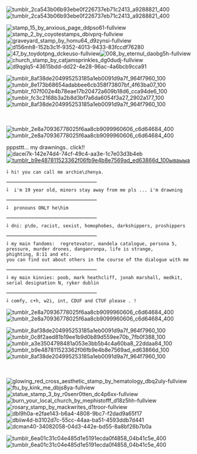 
![tumblr_2ca543b06b93ebe0f226737eb71c2413_a9288821_400](https://github.com/user-attachments/assets/de1ffe4f-0988-42c7-bf20-9451791c6806)![tumblr_2ca543b06b93ebe0f226737eb71c2413_a9288821_400](https://github.com/user-attachments/assets/4f19f434-1af1-4faa-8a43-d4aef97dc1fd)

![stamp_15_by_anxious_page_ddpso61-fullview](https://github.com/user-attachments/assets/be08bae8-94b5-4a08-85b4-794654ef33e5)![stamp_2_by_coyotestamps_dbivprq-fullview](https://github.com/user-attachments/assets/88768b2d-bfd0-4a5a-962b-29f785a46866)![graveyard_stamp_by_homu64_d9zynsi-fullview](https://github.com/user-attachments/assets/445e6364-798b-421c-9dc8-3fd275787fa1)![d156mh8-152b3c1f-9352-4013-9433-83fccdf76280](https://github.com/user-attachments/assets/97008f26-aa18-4a08-9c62-2169b02a7ad0)![47_by_toydotpng_dckeuso-fullview](https://github.com/user-attachments/assets/89dff536-5c3f-4676-a06a-d95fa6b69e57)![008_by_eternul_daobg5h-fullview](https://github.com/user-attachments/assets/8b258d97-aeb8-460d-bc88-ddeda9010c4c)![church_stamp_by_catjamsprinkles_dg0dudj-fullview](https://github.com/user-attachments/assets/ebece7c5-3861-44aa-918c-f2f74aa83bcf)![d9qglq5-43615bdd-dd22-4e28-96ac-4a6bcb9cca91](https://github.com/user-attachments/assets/de4b1aa2-66bc-4e62-98b4-5c05aa6dcbf7)


  ![tumblr_8af38de204995253185a1eb0091d9a7f_964f7960_100](https://github.com/user-attachments/assets/2805dc70-c651-417c-a74b-ad7aff0efc53)
  ![tumblr_8e173b68654adabbee6cb358f73807bf_4f63ba07_100](https://github.com/user-attachments/assets/4dcca989-f74b-43cd-945b-a2b5ccaea36d)![tumblr_f07f002e4b78eae17b20472a609b18d6_cca94de6_100](https://github.com/user-attachments/assets/a4a97521-60cc-4da2-b762-e976dc73257e)![tumblr_fc3c2168b3a2b8d3bf7a6da6054f3a27_2902a177_100](https://github.com/user-attachments/assets/5d76a6b4-6bc7-4606-a662-75f66608d3a5) ![tumblr_8af38de204995253185a1eb0091d9a7f_964f7960_100](https://github.com/user-attachments/assets/2805dc70-c651-417c-a74b-ad7aff0efc53)

ㅤ

![tumblr_2e8a70936778025f6aa8cb9099960606_c6d64684_400](https://github.com/user-attachments/assets/d4105d73-cb76-40f0-9195-4063a632b281)![tumblr_2e8a70936778025f6aa8cb9099960606_c6d64684_400](https://github.com/user-attachments/assets/d4105d73-cb76-40f0-9195-4063a632b281)

pppsttt... my drawnings.. click!! ![dacei7k-142e74d4-74cf-49c4-aa3e-1c7e03d3b4eb](https://github.com/user-attachments/assets/dcbf48d5-c3ca-487c-b3bb-10cb6519104c) <a href="https://t.me/archie_arrr"><img src="">![tumblr_b9e487811523362f06fb9e4b8e7569ad_ed63866d_100ываыыа](https://github.com/user-attachments/assets/1c0d9331-b556-4fff-aaab-f1e4d56ec7f5)
</a>

    ⸸ hi! you can call me archie\zhenya. 
    
    ﹌﹌﹌﹌﹌﹌﹌﹌﹌﹌﹌﹌﹌﹌﹌﹌﹌﹌﹌﹌
    ⸸  i'm 19 year old, minors stay away from me pls ... i'm drawning 
    
    ﹌﹌﹌﹌﹌﹌﹌﹌﹌﹌﹌﹌﹌﹌﹌﹌﹌﹌﹌﹌
    ⸸  pronouns ONLY he\him
    
    ﹌﹌﹌﹌﹌﹌﹌﹌﹌﹌﹌﹌﹌﹌﹌﹌﹌﹌﹌﹌
    ⸸ dni: p\do, racist, sexist, homophobes, darkshippers, proshippers
    
    ﹌﹌﹌﹌﹌﹌﹌﹌﹌﹌﹌﹌﹌﹌﹌﹌﹌﹌﹌﹌
    ⸸ my main fandoms:  regretevator, mandela catalogue, persona 5, pressure, murder drones, danganronpa, life is strange, 
    phighting, 8:11 and etc. 
    you can find out about others in the course of the dialogue with me
    
    ﹌﹌﹌﹌﹌﹌﹌﹌﹌﹌﹌﹌﹌﹌﹌﹌﹌﹌﹌﹌
    ⸸ my main kinnies: poob, mark heathcliff, jonah marshall, medkit, serial designation N, ryker dublin
    
    ﹌﹌﹌﹌﹌﹌﹌﹌﹌﹌﹌﹌﹌﹌﹌﹌﹌﹌﹌﹌
    ⸸ comfy, c+h, w2i, int, CDUF and CTUF please . !

![tumblr_2e8a70936778025f6aa8cb9099960606_c6d64684_400](https://github.com/user-attachments/assets/d4105d73-cb76-40f0-9195-4063a632b281)![tumblr_2e8a70936778025f6aa8cb9099960606_c6d64684_400](https://github.com/user-attachments/assets/d4105d73-cb76-40f0-9195-4063a632b281)

![tumblr_8af38de204995253185a1eb0091d9a7f_964f7960_100](https://github.com/user-attachments/assets/2805dc70-c651-417c-a74b-ad7aff0efc53)
![tumblr_0c8f2aed81b19ee1b9d0b89d559ee70b_7fb0f388_100](https://github.com/user-attachments/assets/cbb49a41-5c81-4bf8-a3d3-61af6d79c6ed)
![tumblr_a3e3504798481a053e3bb5b4c4a60ba8_22ddaa84_100](https://github.com/user-attachments/assets/99db4223-efa2-4faa-80b3-860e3dba4082)
![tumblr_b9e487811523362f06fb9e4b8e7569ad_ed63866d_100](https://github.com/user-attachments/assets/90d811b1-b90d-4fda-b98f-d3310184a64c)
![tumblr_8af38de204995253185a1eb0091d9a7f_964f7960_100](https://github.com/user-attachments/assets/2805dc70-c651-417c-a74b-ad7aff0efc53)

ㅤㅤ

![glowing_red_cross_aesthetic_stamp_by_hematology_dbq2uly-fullview](https://github.com/user-attachments/assets/ff643c02-da13-44f0-9e13-72f7a2c2ad2b)![ftu_by_kink_me_dbjs8ya-fullview](https://github.com/user-attachments/assets/79fe725a-e237-4a9b-a29c-4f1040b0cb20)![statue_stamp_3_by_r0senr0tten_dc4p6xx-fullview](https://github.com/user-attachments/assets/408baabb-796d-4107-bd88-bcd7fe85c06c)![burn_your_local_church_by_mephistofff_d18z5hh-fullview](https://github.com/user-attachments/assets/3a1e530b-5269-4d9b-9259-822b4e5d0451)![rosary_stamp_by_mackwrites_d1troor-fullview](https://github.com/user-attachments/assets/c9c0f76b-6b69-4ed5-9219-069eb02889bc)![dbl9h0a-e2fae143-b6a4-4808-9bc7-f2dad9a65f17](https://github.com/user-attachments/assets/9d9050d5-8e9e-45bc-a516-c122682dbab5)![dbiiw4d-b3102d7c-55cc-44aa-ba51-4593ddb7d441](https://github.com/user-attachments/assets/641eb66f-534b-46e7-bc3a-2d762a4dcfd4)![dcman40-34082058-04d3-442e-bd55-8a8bf26b7b0a](https://github.com/user-attachments/assets/981fa058-2b6a-4abd-8350-cf01da05dc34)







![tumblr_6ea01c31c04e485d1e5191ecda0f4858_04b41c5e_400](https://github.com/user-attachments/assets/5741fc29-d36c-4ff9-9a11-105058f5b2e1)![tumblr_6ea01c31c04e485d1e5191ecda0f4858_04b41c5e_400](https://github.com/user-attachments/assets/c5f54805-be1e-421f-b307-b905019c9c12)

